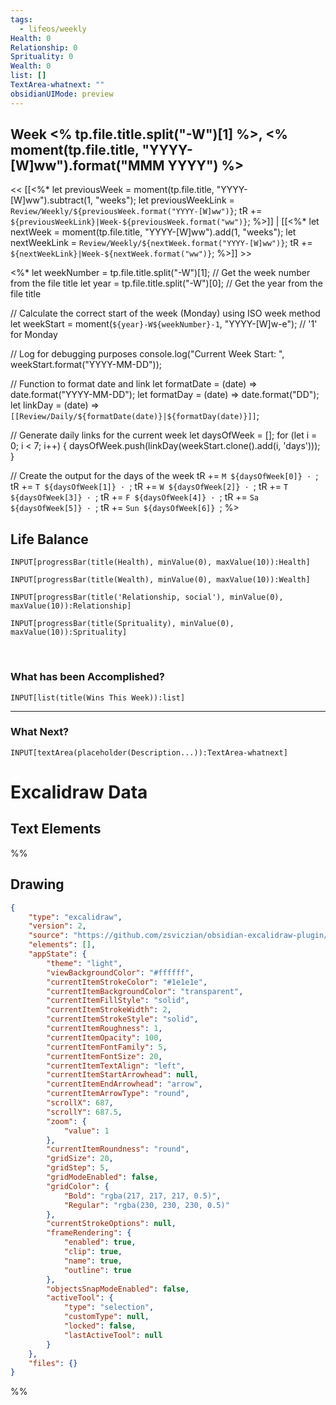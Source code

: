 ```yaml
---
tags:
  - lifeos/weekly
Health: 0
Relationship: 0
Sprituality: 0
Wealth: 0
list: []
TextArea-whatnext: ""
obsidianUIMode: preview
---
```


## Week <% tp.file.title.split("-W")[1] %>, <% moment(tp.file.title, "YYYY-[W]ww").format("MMM YYYY") %>

<< [[<%* 
let previousWeek = moment(tp.file.title, "YYYY-[W]ww").subtract(1, "weeks");
let previousWeekLink = `Review/Weekly/${previousWeek.format("YYYY-[W]ww")}`;
tR += `${previousWeekLink}|Week-${previousWeek.format("ww")}`;
%>]] | [[<%*
let nextWeek = moment(tp.file.title, "YYYY-[W]ww").add(1, "weeks");
let nextWeekLink = `Review/Weekly/${nextWeek.format("YYYY-[W]ww")}`;
tR += `${nextWeekLink}|Week-${nextWeek.format("ww")}`;
%>]] >>

<%*
let weekNumber = tp.file.title.split("-W")[1]; // Get the week number from the file title
let year = tp.file.title.split("-W")[0]; // Get the year from the file title

// Calculate the correct start of the week (Monday) using ISO week method
let weekStart = moment(`${year}-W${weekNumber}-1`, "YYYY-[W]w-e"); // '1' for Monday

// Log for debugging purposes
console.log("Current Week Start: ", weekStart.format("YYYY-MM-DD"));

// Function to format date and link
let formatDate = (date) => date.format("YYYY-MM-DD");
let formatDay = (date) => date.format("DD");
let linkDay = (date) => `[[Review/Daily/${formatDate(date)}|${formatDay(date)}]]`;

// Generate daily links for the current week
let daysOfWeek = [];
for (let i = 0; i < 7; i++) {
    daysOfWeek.push(linkDay(weekStart.clone().add(i, 'days')));
}

// Create the output for the days of the week
tR += `M ${daysOfWeek[0]} · `;
tR += `T ${daysOfWeek[1]} · `;
tR += `W ${daysOfWeek[2]} · `;
tR += `T ${daysOfWeek[3]} · `;
tR += `F ${daysOfWeek[4]} · `;
tR += `Sa ${daysOfWeek[5]} · `;
tR += `Sun ${daysOfWeek[6]} `;
%>

## Life Balance 

```meta-bind
INPUT[progressBar(title(Health), minValue(0), maxValue(10)):Health]
```
```meta-bind
INPUT[progressBar(title(Wealth), minValue(0), maxValue(10)):Wealth]
```
```meta-bind
INPUT[progressBar(title('Relationship, social'), minValue(0), maxValue(10)):Relationship]
```
```meta-bind
INPUT[progressBar(title(Sprituality), minValue(0), maxValue(10)):Sprituality]
```

<br>

### What has been Accomplished?

```meta-bind
INPUT[list(title(Wins This Week)):list]
```

---
### What Next?
```meta-bind
INPUT[textArea(placeholder(Description...)):TextArea-whatnext]
```


<!-- Drawing -->
# Excalidraw Data
## Text Elements
%%
## Drawing
```json
{
	"type": "excalidraw",
	"version": 2,
	"source": "https://github.com/zsviczian/obsidian-excalidraw-plugin/releases/tag/2.6.7",
	"elements": [],
	"appState": {
		"theme": "light",
		"viewBackgroundColor": "#ffffff",
		"currentItemStrokeColor": "#1e1e1e",
		"currentItemBackgroundColor": "transparent",
		"currentItemFillStyle": "solid",
		"currentItemStrokeWidth": 2,
		"currentItemStrokeStyle": "solid",
		"currentItemRoughness": 1,
		"currentItemOpacity": 100,
		"currentItemFontFamily": 5,
		"currentItemFontSize": 20,
		"currentItemTextAlign": "left",
		"currentItemStartArrowhead": null,
		"currentItemEndArrowhead": "arrow",
		"currentItemArrowType": "round",
		"scrollX": 687,
		"scrollY": 687.5,
		"zoom": {
			"value": 1
		},
		"currentItemRoundness": "round",
		"gridSize": 20,
		"gridStep": 5,
		"gridModeEnabled": false,
		"gridColor": {
			"Bold": "rgba(217, 217, 217, 0.5)",
			"Regular": "rgba(230, 230, 230, 0.5)"
		},
		"currentStrokeOptions": null,
		"frameRendering": {
			"enabled": true,
			"clip": true,
			"name": true,
			"outline": true
		},
		"objectsSnapModeEnabled": false,
		"activeTool": {
			"type": "selection",
			"customType": null,
			"locked": false,
			"lastActiveTool": null
		}
	},
	"files": {}
}
```
%%

